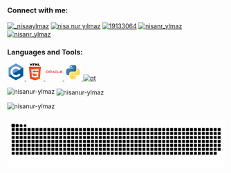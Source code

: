
<h3 align="left">Connect with me:</h3>
<p align="left">
<a href="https://twitter.com/_nisaaylmaz" target="blank"><img align="center" src="https://raw.githubusercontent.com/rahuldkjain/github-profile-readme-generator/master/src/images/icons/Social/twitter.svg" alt="_nisaaylmaz" height="30" width="40" /></a>
<a href="https://linkedin.com/in/nisa nur yılmaz" target="blank"><img align="center" src="https://raw.githubusercontent.com/rahuldkjain/github-profile-readme-generator/master/src/images/icons/Social/linked-in-alt.svg" alt="nisa nur yılmaz" height="30" width="40" /></a>
<a href="https://stackoverflow.com/users/19133064" target="blank"><img align="center" src="https://raw.githubusercontent.com/rahuldkjain/github-profile-readme-generator/master/src/images/icons/Social/stack-overflow.svg" alt="19133064" height="30" width="40" /></a>
<a href="https://instagram.com/nisanr_ylmaz" target="blank"><img align="center" src="https://raw.githubusercontent.com/rahuldkjain/github-profile-readme-generator/master/src/images/icons/Social/instagram.svg" alt="nisanr_ylmaz" height="30" width="40" /></a>
<a href="https://discord.gg/nisanr_ylmaz" target="blank"><img align="center" src="https://raw.githubusercontent.com/rahuldkjain/github-profile-readme-generator/master/src/images/icons/Social/discord.svg" alt="nisanr_ylmaz" height="30" width="40" /></a>
</p>

<h3 align="left">Languages and Tools:</h3>
<p align="left"> <a href="https://www.cprogramming.com/" target="_blank" rel="noreferrer"> <img src="https://raw.githubusercontent.com/devicons/devicon/master/icons/c/c-original.svg" alt="c" width="40" height="40"/> </a> <a href="https://www.w3.org/html/" target="_blank" rel="noreferrer"> <img src="https://raw.githubusercontent.com/devicons/devicon/master/icons/html5/html5-original-wordmark.svg" alt="html5" width="40" height="40"/> </a> <a href="https://www.oracle.com/" target="_blank" rel="noreferrer"> <img src="https://raw.githubusercontent.com/devicons/devicon/master/icons/oracle/oracle-original.svg" alt="oracle" width="40" height="40"/> </a> <a href="https://www.python.org" target="_blank" rel="noreferrer"> <img src="https://raw.githubusercontent.com/devicons/devicon/master/icons/python/python-original.svg" alt="python" width="40" height="40"/> </a> <a href="https://www.qt.io/" target="_blank" rel="noreferrer"> <img src="https://upload.wikimedia.org/wikipedia/commons/0/0b/Qt_logo_2016.svg" alt="qt" width="40" height="40"/> </a> </p>

<p><img align="left" src="https://github-readme-stats.vercel.app/api/top-langs?username=nisanur-ylmaz&show_icons=true&locale=en&layout=compact" alt="nisanur-ylmaz" /></p>

<p>&nbsp;<img align="center" src="https://github-readme-stats.vercel.app/api?username=nisanur-ylmaz&show_icons=true&locale=en" alt="nisanur-ylmaz" /></p>

<p><img align="center" src="https://github-readme-streak-stats.herokuapp.com/?user=nisanur-ylmaz&" alt="nisanur-ylmaz" /></p>

###

<img src="https://raw.githubusercontent.com/Platane/snk/output/github-contribution-grid-snake.svg" alt="Snake animation" />

###
